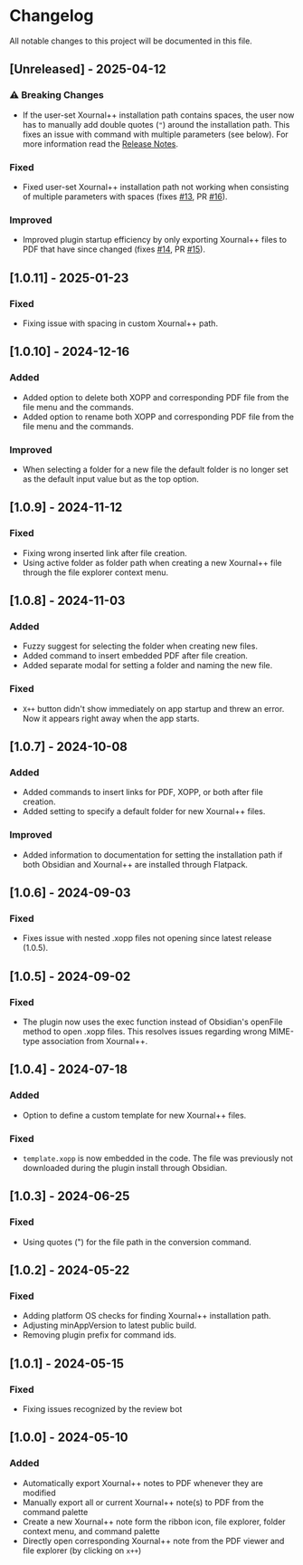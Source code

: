 # Changelog

All notable changes to this project will be documented in this file.

## [Unreleased] - 2025-04-12

### ⚠️ Breaking Changes

-   If the user-set Xournal++ installation path contains spaces, the user now has to manually add double quotes (`"`) around the installation path. This fixes an issue with command with multiple parameters (see below). For more information read the [Release Notes](https://github.com/jonjampen/obsidian-xournalpp/releases/tag/1.1.0).

### Fixed

-   Fixed user-set Xournal++ installation path not working when consisting of multiple parameters with spaces (fixes [#13](https://github.com/jonjampen/obsidian-xournalpp/issues/13), PR [#16](https://github.com/jonjampen/obsidian-xournalpp/pull/16)).

### Improved

-   Improved plugin startup efficiency by only exporting Xournal++ files to PDF that have since changed (fixes [#14](https://github.com/jonjampen/obsidian-xournalpp/issues/14), PR [#15](https://github.com/jonjampen/obsidian-xournalpp/pull/15)).

## [1.0.11] - 2025-01-23

### Fixed

-   Fixing issue with spacing in custom Xournal++ path.

## [1.0.10] - 2024-12-16

### Added

-   Added option to delete both XOPP and corresponding PDF file from the file menu and the commands.
-   Added option to rename both XOPP and corresponding PDF file from the file menu and the commands.

### Improved

-   When selecting a folder for a new file the default folder is no longer set as the default input value but as the top option.

## [1.0.9] - 2024-11-12

### Fixed

-   Fixing wrong inserted link after file creation.
-   Using active folder as folder path when creating a new Xournal++ file through the file explorer context menu.

## [1.0.8] - 2024-11-03

### Added

-   Fuzzy suggest for selecting the folder when creating new files.
-   Added command to insert embedded PDF after file creation.
-   Added separate modal for setting a folder and naming the new file.

### Fixed

-   `X++` button didn't show immediately on app startup and threw an error. Now it appears right away when the app starts.

## [1.0.7] - 2024-10-08

### Added

-   Added commands to insert links for PDF, XOPP, or both after file creation.
-   Added setting to specify a default folder for new Xournal++ files.

### Improved

-   Added information to documentation for setting the installation path if both Obsidian and Xournal++ are installed through Flatpack.

## [1.0.6] - 2024-09-03

### Fixed

-   Fixes issue with nested .xopp files not opening since latest release (1.0.5).

## [1.0.5] - 2024-09-02

### Fixed

-   The plugin now uses the exec function instead of Obsidian's openFile method to open .xopp files. This resolves issues regarding wrong MIME-type association from Xournal++.

## [1.0.4] - 2024-07-18

### Added

-   Option to define a custom template for new Xournal++ files.

### Fixed

-   `template.xopp` is now embedded in the code. The file was previously not downloaded during the plugin install through Obsidian.

## [1.0.3] - 2024-06-25

### Fixed

-   Using quotes (") for the file path in the conversion command.

## [1.0.2] - 2024-05-22

### Fixed

-   Adding platform OS checks for finding Xournal++ installation path.
-   Adjusting minAppVersion to latest public build.
-   Removing plugin prefix for command ids.

## [1.0.1] - 2024-05-15

### Fixed

-   Fixing issues recognized by the review bot

## [1.0.0] - 2024-05-10

### Added

-   Automatically export Xournal++ notes to PDF whenever they are modified
-   Manually export all or current Xournal++ note(s) to PDF from the command palette
-   Create a new Xournal++ note form the ribbon icon, file explorer, folder context menu, and command palette
-   Directly open corresponding Xournal++ note from the PDF viewer and file explorer (by clicking on `x++`)
